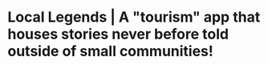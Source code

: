 # Local Legends | A "tourism" app that houses stories never before told outside of small communities! 
